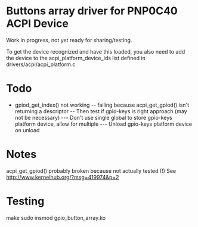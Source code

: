 Buttons array driver for PNP0C40 ACPI Device
============================================

Work in progress, not yet ready for sharing/testing.

To get the device recognized and have this loaded, you also need to add the device to the acpi_platform_device_ids list defined in
drivers/acpi/acpi_platform.c

Todo
==== 
- gpiod_get_index() not working -- failing because acpi_get_gpiod() isn't returning a descriptor
-- Then test if gpio-keys is right approach (may not be necessary)
--- Don't use single global to store gpio-keys platform device, allow for multiple
--- Unload gpio-keys platform device on unload

Notes
=====

acpi_get_gpiod() probably broken because not actually tested (!) See http://www.kernelhub.org/?msg=419974&p=2



Testing
======

make
sudo insmod gpio_button_array.ko

